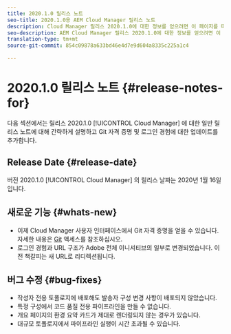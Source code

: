 ```yaml
---
title: 2020.1.0 릴리스 노트
seo-title: 2020.1.0용 AEM Cloud Manager 릴리스 노트
description: Cloud Manager 릴리스 2020.1.0에 대한 정보를 얻으려면 이 페이지를 따르십시오
seo-description: AEM Cloud Manager 릴리스 2020.1.0에 대한 정보를 얻으려면 이 페이지를 따르십시오.
translation-type: tm+mt
source-git-commit: 854c09878a633bd46e4d7e9d604a8335c225a1c4

---
```


# 2020.1.0 릴리스 노트 {#release-notes-for}

다음 섹션에서는 릴리스 2020.1.0 [!UICONTROL Cloud Manager] 에 대한 일반 릴리스 노트에 대해 간략하게 설명하고 Git 자격 증명 및 로그인 경험에 대한 업데이트를 추가합니다.

## Release Date {#release-date}

버전 2020.1.0 [!UICONTROL Cloud Manager] 의 릴리스 날짜는 2020년 1월 16일입니다.

## 새로운 기능 {#whats-new}

* 이제 Cloud Manager 사용자 인터페이스에서 Git 자격 증명을 얻을 수 있습니다. 자세한 내용은 [Git](/help/using/accessing-git.md) 액세스를 참조하십시오.
* 로그인 경험과 URL 구조가 Adobe 전체 이니셔티브의 일부로 변경되었습니다. 이전 책갈피는 새 URL로 리디렉션됩니다.


## 버그 수정 {#bug-fixes}

* 작성자 전용 토폴로지에 배포해도 발송자 구성 변경 사항이 배포되지 않았습니다.
* 특정 구성에서 코드 품질 전용 파이프라인을 만들 수 없습니다.
* 개요 페이지의 환경 요약 카드가 제대로 렌더링되지 않는 경우가 있습니다.
* 대규모 토폴로지에서 파이프라인 실행이 시간 초과될 수 있습니다.

